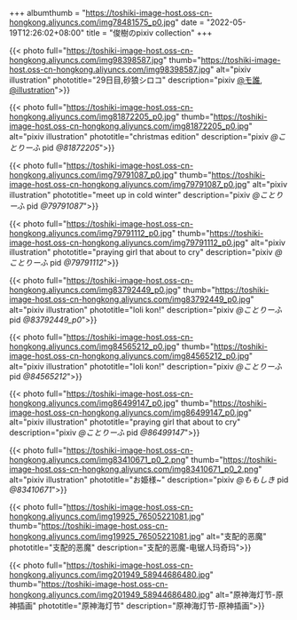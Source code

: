 +++
albumthumb = "https://toshiki-image-host.oss-cn-hongkong.aliyuncs.com/img78481575_p0.jpg"
date = "2022-05-19T12:26:02+08:00"
title = "俊樹のpixiv collection"
+++

{{< photo full="https://toshiki-image-host.oss-cn-hongkong.aliyuncs.com/img98398587.jpg" thumb="https://toshiki-image-host.oss-cn-hongkong.aliyuncs.com/img98398587.jpg" alt="pixiv illustration" phototitle="29日目,砂狼シロコ" description="pixiv [@モ誰](https://www.pixiv.net/en/users/1878082), [@illustration](https://www.pixiv.net/en/artworks/98398587)">}}


{{< photo full="https://toshiki-image-host.oss-cn-hongkong.aliyuncs.com/img81872205_p0.jpg" thumb="https://toshiki-image-host.oss-cn-hongkong.aliyuncs.com/img81872205_p0.jpg" alt="pixiv illustration" phototitle="christmas edition" description="pixiv *@ことりーふ* pid *@81872205*">}}

{{< photo full="https://toshiki-image-host.oss-cn-hongkong.aliyuncs.com/img79791087_p0.jpg" thumb="https://toshiki-image-host.oss-cn-hongkong.aliyuncs.com/img79791087_p0.jpg" alt="pixiv illustration" phototitle="meet up in cold winter" description="pixiv *@ことりーふ* pid *@79791087*">}}

{{< photo full="https://toshiki-image-host.oss-cn-hongkong.aliyuncs.com/img79791112_p0.jpg" thumb="https://toshiki-image-host.oss-cn-hongkong.aliyuncs.com/img79791112_p0.jpg" alt="pixiv illustration" phototitle="praying girl that about to cry" description="pixiv *@ことりーふ* pid *@79791112*">}}

{{< photo full="https://toshiki-image-host.oss-cn-hongkong.aliyuncs.com/img83792449_p0.jpg" thumb="https://toshiki-image-host.oss-cn-hongkong.aliyuncs.com/img83792449_p0.jpg" alt="pixiv illustration" phototitle="loli kon!" description="pixiv *@ことりーふ* pid *@83792449_p0*">}}

{{< photo full="https://toshiki-image-host.oss-cn-hongkong.aliyuncs.com/img84565212_p0.jpg" thumb="https://toshiki-image-host.oss-cn-hongkong.aliyuncs.com/img84565212_p0.jpg" alt="pixiv illustration" phototitle="loli kon!" description="pixiv *@ことりーふ* pid *@84565212*">}}

{{< photo full="https://toshiki-image-host.oss-cn-hongkong.aliyuncs.com/img86499147_p0.jpg" thumb="https://toshiki-image-host.oss-cn-hongkong.aliyuncs.com/img86499147_p0.jpg" alt="pixiv illustration" phototitle="praying girl that about to cry" description="pixiv *@ことりーふ* pid *@86499147*">}}

{{< photo full="https://toshiki-image-host.oss-cn-hongkong.aliyuncs.com/img83410671_p0_2.png" thumb="https://toshiki-image-host.oss-cn-hongkong.aliyuncs.com/img83410671_p0_2.png" alt="pixiv illustration" phototitle="お姫様~" description="pixiv *@ももしき* pid *@83410671*">}}

{{< photo full="https://toshiki-image-host.oss-cn-hongkong.aliyuncs.com/img19925_76505221081.jpg" thumb="https://toshiki-image-host.oss-cn-hongkong.aliyuncs.com/img19925_76505221081.jpg" alt="支配的恶魔" phototitle="支配的恶魔" description="支配的恶魔-电锯人玛奇玛">}}

{{< photo full="https://toshiki-image-host.oss-cn-hongkong.aliyuncs.com/img201949_58944686480.jpg" thumb="https://toshiki-image-host.oss-cn-hongkong.aliyuncs.com/img201949_58944686480.jpg" alt="原神海灯节-原神插画" phototitle="原神海灯节" description="原神海灯节-原神插画">}}